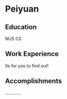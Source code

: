 # Peiyuan

## Education
NUS CS

## Work Experience
Its for you to find out!

## Accomplishments
.............
